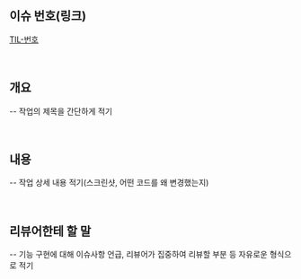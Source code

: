 ## 이슈 번호(링크)

[TIL-번호](https://soma-til.atlassian.net/browse/TIL-번호)

<br>

## 개요

-- 작업의 제목을 간단하게 적기

<br>

## 내용

-- 작업 상세 내용 적기(스크린샷, 어떤 코드를 왜 변경했는지)

<br>

## 리뷰어한테 할 말

-- 기능 구현에 대해 이슈사항 언급, 리뷰어가 집중하여 리뷰할 부분 등 자유로운 형식으로 적기
